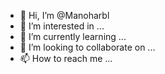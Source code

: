 - 👋 Hi, I’m @Manoharbl
- 👀 I’m interested in ...
- 🌱 I’m currently learning ...
- 💞️ I’m looking to collaborate on ...
- 📫 How to reach me ...

<!---
Manoharbl/Manoharbl is a ✨ special ✨ repository because its `README.md` (this file) appears on your GitHub profile.
You can click the Preview link to take a look at your changes.
--->
